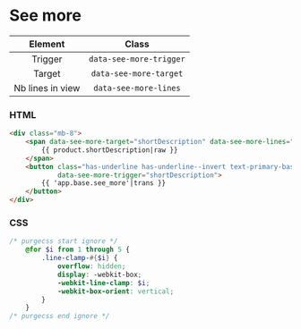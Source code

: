 # See more

| Element | Class
| :--------: | :-----: |
| Trigger  | `data-see-more-trigger` |
| Target  | `data-see-more-target` |
| Nb lines in view  | `data-see-more-lines` |

### HTML
``` html
<div class="mb-8">
    <span data-see-more-target="shortDescription" data-see-more-lines="3">
        {{ product.shortDescription|raw }}
    </span>
    <button class="has-underline has-underline--invert text-primary-base"
            data-see-more-trigger="shortDescription">
        {{ 'app.base.see_more'|trans }}
    </button>
</div>
```

### CSS
``` scss
/* purgecss start ignore */
    @for $i from 1 through 5 {
        .line-clamp-#{$i} {
            overflow: hidden;
            display: -webkit-box;
            -webkit-line-clamp: $i;
            -webkit-box-orient: vertical;
        }
    }
/* purgecss end ignore */
```
